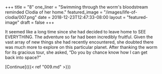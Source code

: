 +++
title = "8"
one_liner = "Swimming through the worm's bloodstream reminded Clodia of her home."
featured_image = "/images/life-of-clodia/007.png"
date = 2018-12-23T12:47:33-08:00
layout = "featured-image"
draft = false
+++

It seemed like a long time since she had decided to leave home to SEE EVERYTHING. The adventure so far had been incredibly fruitful. Given the vast array of new things she had recently encountered, she doubted there was much more to explore on this particular planet. After thanking the worm for its gracious tour, she asked, “Do you by chance know how I can get back into space?”

[Continue]({{< ref "009.md" >}})
